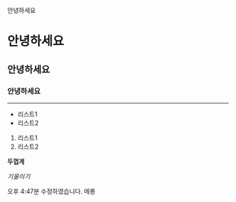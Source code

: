 안녕하세요

# 안녕하세요

## 안녕하세요

### 안녕하세요

---

- 리스트1
- 리스트2

1. 리스트1
2. 리스트2

**두껍게**

_기울이기_

오후 4:47분 수정하였습니다.
메롱
